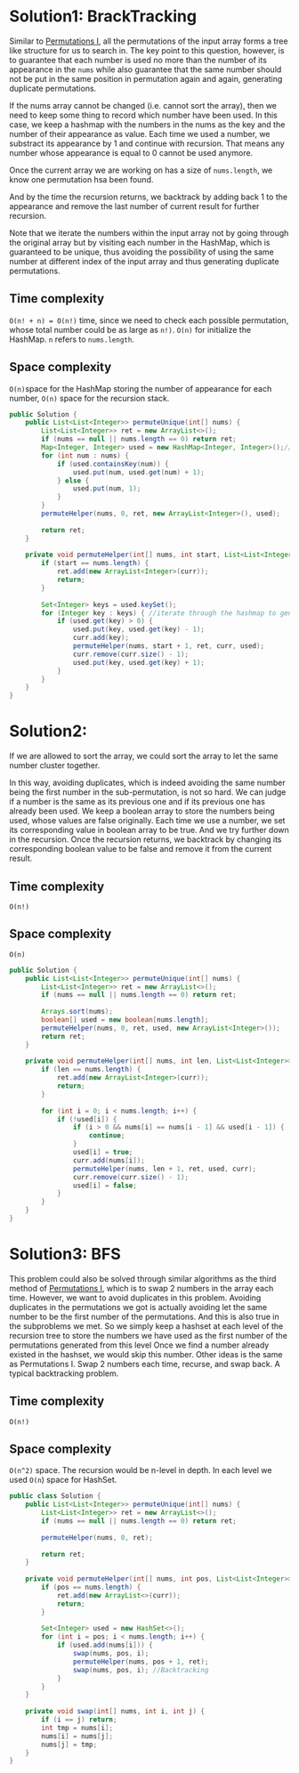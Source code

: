 # Solution1: BrackTracking

Similar to [Permutations I](https://github.com/YaokaiYang-assaultmaster/LeetCode/blob/master/LeetcodeAlgorithmQuestions/46.%20Permutations.md), all the permutations of the input array forms a tree like structure for us to search in. The key point to this question, however, is to guarantee that each number is used no more than the number of its appearance in the `nums` while also guarantee that the same number should not be put in the same position in permutation again and again, generating duplicate permutations. 

If the nums array cannot be changed (i.e. cannot sort the array), then we need to keep some thing to record which number have been used. 
In this case, we keep a hashmap with the numbers in the nums as the key and the number of their appearance as value. 
Each time we used a number, we substract its appearance by 1 and continue with recursion. That means any number whose appearance is equal to 0 cannot be used anymore.  

Once the current array we are working on has a size of `nums.length`, we know one permutation hsa been found. 

And by the time the recursion returns, we backtrack by adding back 1 to the appearance and remove the last number of current result for further recursion.

Note that we iterate the numbers within the input array not by going through the original array but by visiting each number in the HashMap, which is guaranteed to be unique, thus avoiding the possibility of using the same number at different index of the input array and thus generating duplicate permutations.  

## Time complexity

`O(n! + n) = O(n!)` time, since we need to check each possible permutation, whose total number could be as large as `n!)`. `O(n)` for initialize the HashMap. `n` refers to `nums.length`.  

## Space complexity

`O(n)`space for the HashMap storing the number of appearance for each number, `O(n)` space for the recursion stack. 

```java
public Solution {
    public List<List<Integer>> permuteUnique(int[] nums) {
        List<List<Integer>> ret = new ArrayList<>();
        if (nums == null || nums.length == 0) return ret;
        Map<Integer, Integer> used = new HashMap<Integer, Integer>();//<number, appearance>
        for (int num : nums) {
            if (used.containsKey(num)) {
                used.put(num, used.get(num) + 1);
            } else {
                used.put(num, 1);
            }
        }
        permuteHelper(nums, 0, ret, new ArrayList<Integer>(), used);
        
        return ret;
    }
    
    private void permuteHelper(int[] nums, int start, List<List<Integer>> ret, List<Integer> curr, Map<Integer, Integer> used) {
        if (start == nums.length) {
            ret.add(new ArrayList<Integer>(curr));
            return;
        }
        
        Set<Integer> keys = used.keySet();
        for (Integer key : keys) { //iterate through the hashmap to generate permutations
            if (used.get(key) > 0) {
                used.put(key, used.get(key) - 1);
                curr.add(key);
                permuteHelper(nums, start + 1, ret, curr, used);
                curr.remove(curr.size() - 1);
                used.put(key, used.get(key) + 1);
            }
        }
    }
}
```

# Solution2: 

If we are allowed to sort the array, we could sort the array to let the same number cluster together.  

In this way, avoiding duplicates, which is indeed avoiding the same number being the first number in the sub-permutation, is not so hard.  We can judge if a number is the same as its previous one and if its previous one has already been used. 
We keep a boolean array to store the numbers being used, whose values are false originally. 
Each time we use a number, we set its corresponding value in boolean array to be true. 
And we try further down in the recursion. 
Once the recursion returns, we backtrack by changing its corresponding boolean value to be false and remove it from the current result.

## Time complexity

`O(n!)`

## Space complexity 

`O(n)`

```java
public Solution {
    public List<List<Integer>> permuteUnique(int[] nums) {
        List<List<Integer>> ret = new ArrayList<>();
        if (nums == null || nums.length == 0) return ret;
        
        Arrays.sort(nums);
        boolean[] used = new boolean[nums.length];
        permuteHelper(nums, 0, ret, used, new ArrayList<Integer>());
        return ret;
    }
    
    private void permuteHelper(int[] nums, int len, List<List<Integer>> ret, boolean[] used, List<Integer> curr) {
        if (len == nums.length) {
            ret.add(new ArrayList<Integer>(curr));
            return;
        }
        
        for (int i = 0; i < nums.length; i++) {
            if (!used[i]) {
                if (i > 0 && nums[i] == nums[i - 1] && used[i - 1]) {
                    continue;
                }
                used[i] = true;
                curr.add(nums[i]);
                permuteHelper(nums, len + 1, ret, used, curr);
                curr.remove(curr.size() - 1);
                used[i] = false;
            }
        }
    }
}
```

# Solution3: BFS

This problem could also be solved through similar algorithms as the third method of [Permutations I](https://github.com/YaokaiYang-assaultmaster/LeetCode/blob/master/LeetcodeAlgorithmQuestions/46.%20Permutations.md), which is to swap 2 numbers in the array each time.
However, we want to avoid duplicates in this problem.
Avoiding duplicates in the permutations we got is actually avoiding let the same number to be the first number of the permutations. And this is also true in the subproblems we met. 
So we simply keep a hashset at each level of the recursion tree to store the numbers we have used as the first number of the permutations generated from this level
Once we find a number already existed in the hashset, we would skip this number.
Other ideas is the same as Permutations I. Swap 2 numbers each time, recurse, and swap back. A typical backtracking problem. 

## Time complexity

`O(n!)`

## Space complexity


`O(n^2)` space. The recursion would be n-level in depth. In each level we used `O(n`) space for HashSet. 


```java
public class Solution {    
    public List<List<Integer>> permuteUnique(int[] nums) {
        List<List<Integer>> ret = new ArrayList<>();
        if (nums == null || nums.length == 0) return ret;
        
        permuteHelper(nums, 0, ret);
        
        return ret;
    }
    
    private void permuteHelper(int[] nums, int pos, List<List<Integer>> ret) {
        if (pos == nums.length) {
            ret.add(new ArrayList<>(curr));
            return;
        }
        
        Set<Integer> used = new HashSet<>();
        for (int i = pos; i < nums.length; i++) {
            if (used.add(nums[i])) {
                swap(nums, pos, i);
                permuteHelper(nums, pos + 1, ret);
                swap(nums, pos, i); //Backtracking
            } 
        }
    }
    
    private void swap(int[] nums, int i, int j) {
        if (i == j) return;
        int tmp = nums[i];
        nums[i] = nums[j];
        nums[j] = tmp;
    }
}
```
